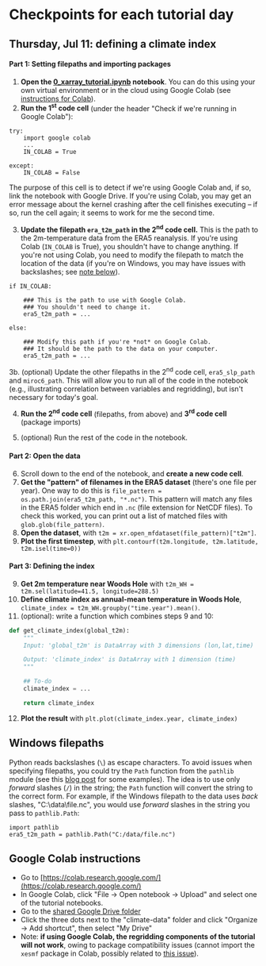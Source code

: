 # Checkpoints for each tutorial day
## Thursday, Jul 11: defining a climate index

#### Part 1: Setting filepaths and importing packages
1. __Open the [0_xarray_tutorial.ipynb](scripts/0_xarray_tutorial.ipynb) notebook__. You can do this using your own virtual environment or in the cloud using Google Colab (see [instructions for Colab](#Google-Colab-instructions)).
2. __Run the 1<sup>st</sup> code cell__ (under the header "Check if we're running in Google Colab"):
```
try:
    import google colab
    ...
    IN_COLAB = True

except:
    IN_COLAB = False

```
The purpose of this cell is to detect if we're using Google Colab and, if so, link the notebook with Google Drive. If you're using Colab, you may get an error message about the kernel crashing after the cell finishes executing – if so, run the cell again; it seems to work for me the second time.

3. __Update the filepath ```era_t2m_path``` in the 2<sup>nd</sup> code cell.__ This is the path to the 2m-temperature data from the ERA5 reanalysis. If you're using Colab (```IN_COLAB``` is True), you shouldn't have to change anything. If you're not using Colab, you need to modify the filepath to match the location of the data (if you're on Windows, you may have issues with backslashes; see [note below](#Windows-filepaths)).
```
if IN_COLAB:

    ### This is the path to use with Google Colab.
    ### You shouldn't need to change it.
    era5_t2m_path = ...

else:

    ### Modify this path if you're *not* on Google Colab.
    ### It should be the path to the data on your computer.
    era5_t2m_path = ...
```

3b. (optional) Update the other filepaths in the 2<sup>nd</sup> code cell, ```era5_slp_path``` and ```miroc6_path```. This will allow you to run all of the code in the notebook (e.g., illustrating correlation between variables and regridding), but isn't necessary for today's goal.

4. __Run the 2<sup>nd</sup> code cell__ (filepaths, from above)  and __3<sup>rd</sup> code cell__ (package imports)

5. (optional) Run the rest of the code in the notebook.

#### Part 2: Open the data
6. Scroll down to the end of the notebook, and __create a new code cell__.
7. __Get the "pattern" of filenames in the ERA5 dataset__ (there's one file per year). One way to do this is ```file_pattern = os.path.join(era5_t2m_path, "*.nc")```. This pattern will match any files in the ERA5 folder which end in ```.nc``` (file extension for NetCDF files).  To check this worked, you can print out a list of matched files with ```glob.glob(file_pattern)```.
8. __Open the dataset__, with ```t2m = xr.open_mfdataset(file_pattern)["t2m"]```.
9. __Plot the first timestep__, with ```plt.contourf(t2m.longitude, t2m.latitude, t2m.isel(time=0))```


#### Part 3: Defining the index
9. __Get 2m temperature near Woods Hole__ with ```t2m_WH = t2m.sel(latitude=41.5, longitude=288.5)```
10. __Define climate index as annual-mean temperature in Woods Hole__, ```climate_index = t2m_WH.groupby("time.year").mean()```.
11. (optional): write a function which combines steps 9 and 10:
```python
def get_climate_index(global_t2m):
    """
    Input: 'global_t2m' is DataArray with 3 dimensions (lon,lat,time)

    Output: 'climate_index' is DataArray with 1 dimension (time)
    """

    ## To-do
    climate_index = ...

    return climate_index
```
12. __Plot the result__ with ```plt.plot(climate_index.year, climate_index)```





## Windows filepaths
Python reads backslashes (```\```) as escape characters. To avoid issues when specifying filepaths, you could try the ```Path``` function from the ```pathlib``` module (see this [blog post](https://medium.com/@ageitgey/python-3-quick-tip-the-easy-way-to-deal-with-file-paths-on-windows-mac-and-linux-11a072b58d5f) for some examples). The idea is to use only *forward* slashes (```/```) in the string; the ```Path``` function will convert the string to the correct form. For example, if the Windows filepath to the data uses *back* slashes, "C:\data\file.nc", you would use *forward* slashes in the string you pass to ```pathlib.Path```:
```
import pathlib
era5_t2m_path = pathlib.Path("C:/data/file.nc")
```
 
## Google Colab instructions
- Go to [https://colab.research.google.com/](https://colab.research.google.com/)
- In Google Colab, click "File -> Open notebook -> Upload" and select one of the tutorial notebooks. 
- Go to the [shared Google Drive folder](https://drive.google.com/drive/folders/1V-aHzoYYUrU6d5ExnxEORiZxeAAisx_e?usp=drive_link)
- Click the three dots next to the "climate-data" folder and click "Organize -> Add shortcut", then select "My Drive"
- Note: __if using Google Colab, the regridding components of the tutorial will not work__, owing to package compatibility issues (cannot import the ```xesmf``` package in Colab, possibly related to [this issue](https://github.com/conda-forge/esmf-feedstock/issues/91)).